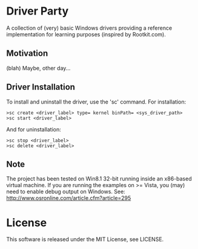 # Driver Party
A collection of (very) basic Windows drivers providing a reference implementation for learning purposes (inspired by Rootkit.com).

## Motivation
(blah) Maybe, other day...

## Driver Installation
To install and uninstall the driver, use the 'sc' command. For installation:

    >sc create <driver_label> type= kernel binPath= <sys_driver_path>
    >sc start <driver_label>

And for uninstallation:

    >sc stop <driver_label>
    >sc delete <driver_label>

## Note
The project has been tested on Win8.1 32-bit running inside an x86-based virtual machine.
If you are running the examples on >= Vista, you (may) need to enable debug output on Windows.
See: http://www.osronline.com/article.cfm?article=295


# License
This software is released under the MIT License, see LICENSE.